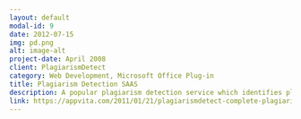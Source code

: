 ```yaml
---
layout: default
modal-id: 9
date: 2012-07-15
img: pd.png
alt: image-alt
project-date: April 2008
client: PlagiarismDetect
category: Web Development, Microsoft Office Plug-in
title: Plagiarism Detection SAAS
description: A popular plagiarism detection service which identifies plagiarism in texts using advanced algorithms.
link: https://appvita.com/2011/01/21/plagiarismdetect-complete-plagiarism-protection/
---
```

